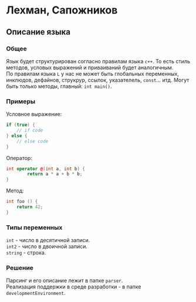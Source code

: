 # Лехман, Сапожников


## Описание языка

### Общее
Язык будет структурирован согласно правилам языка `c++`. То есть стиль методов, условых выражений и приваиваний будет аналогичным.  
По правилам языка `L` у нас не может быть глобальных переменных, инклюдов, дефайнов, струкрур, ссылок, указателель, `const`... итд. Могут быть только методы, главный: `int main()`.  

### Примеры

Условное выражение:  
```c++
if (true) {
	// if code
} else {
	// else code
}
```
Оператор:  
```c++
int operator @(int a, int b) {
        return a * a + b * b;
}
```
Метод:  
```c++
int foo () {
	return 42;
}
```

### Типы переменных

`int` - число в десятичной записи.  
`int2` - число в двоичной записи.  
`string` - строка.


### Решение

Парсинг и его описание лежит в папке `parser`.  
Реализация поддержки в среде разработки - в папке `developmentEnvironment`.